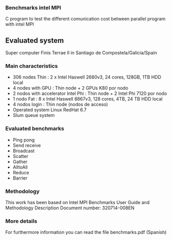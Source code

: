 ### Benchmarks intel MPI
C program to test the different comunication cost between parallel program with  intel MPI

## Evaluated system
Super computer Finis Terrae II in Santiago de Compostela/Galicia/Spain

### Main characteristics
- 306 nodes Thin : 2 x Intel Haswell 2680v3, 24 cores, 128GB, 1TB HDD local
- 4 nodes with GPU : Thin node + 2 GPUs K80 por nodo
- 2 nodos with accelerator Intel Phi : Thin node + 2 Intel Phi 7120 por nodo
- 1 nodo Fat : 8 x Intel Haswell 8867v3, 128 cores, 4TB, 24 TB HDD local
- 4 nodos login : Thin node (nodos de acceso)
- Operated system Linux RedHat 6.7
- Slum queue system

### Evaluated benchmarks
- Ping pong
- Send receive
- Broadcast
- Scatter
- Gather
- AlltoAll
- Reduce
- Barrier

### Methodology
This work has been based on Intel MPI Benchmarks User Guide and Methodology Description
Document number: 320714-008EN

### More details
For furthermore information you can read the file benchmarks.pdf (Spanish)

